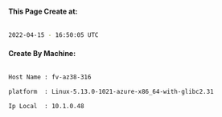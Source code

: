 
   
#### This Page Create at:

```bash

2022-04-15 - 16:50:05 UTC

```

#### Create By Machine:

```bash

Host Name : fv-az38-316

platform  : Linux-5.13.0-1021-azure-x86_64-with-glibc2.31

Ip Local  : 10.1.0.48

```

